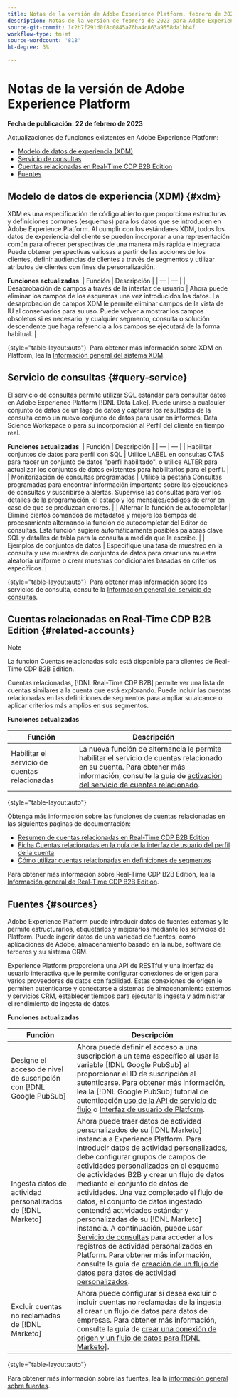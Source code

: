 ```yaml
---
title: Notas de la versión de Adobe Experience Platform, febrero de 2023
description: Notas de la versión de febrero de 2023 para Adobe Experience Platform.
source-git-commit: 1c2b7f291d0f8c0845a76ba4c863a9558da1bb4f
workflow-type: tm+mt
source-wordcount: '818'
ht-degree: 3%

---
```


# Notas de la versión de Adobe Experience Platform

**Fecha de publicación: 22 de febrero de 2023**

Actualizaciones de funciones existentes en Adobe Experience Platform:

- [Modelo de datos de experiencia (XDM)](#xdm)
- [Servicio de consultas](#query-service)
- [Cuentas relacionadas en Real-Time CDP B2B Edition](#related-accounts)
- [Fuentes](#sources)

## Modelo de datos de experiencia (XDM) {#xdm}

XDM es una especificación de código abierto que proporciona estructuras y definiciones comunes (esquemas) para los datos que se introducen en Adobe Experience Platform. Al cumplir con los estándares XDM, todos los datos de experiencia del cliente se pueden incorporar a una representación común para ofrecer perspectivas de una manera más rápida e integrada. Puede obtener perspectivas valiosas a partir de las acciones de los clientes, definir audiencias de clientes a través de segmentos y utilizar atributos de clientes con fines de personalización.

**Funciones actualizadas**
&#x200B; | Función | Descripción | | — | — | | Desaprobación de campos a través de la interfaz de usuario | Ahora puede eliminar los campos de los esquemas una vez introducidos los datos. La desaprobación de campos XDM le permite eliminar campos de la vista de IU al conservarlos para su uso. Puede volver a mostrar los campos obsoletos si es necesario, y cualquier segmento, consulta o solución descendente que haga referencia a los campos se ejecutará de la forma habitual. |

{style=&quot;table-layout:auto&quot;} &#x200B; Para obtener más información sobre XDM en Platform, lea la [Información general del sistema XDM](../../xdm/home.md). &#x200B;
<!-- Field deprecation: https://experienceleague.adobe.com/docs/experience-platform/xdm/tutorials/field-deprecation.html -->

## Servicio de consultas {#query-service}

El servicio de consultas permite utilizar SQL estándar para consultar datos en Adobe Experience Platform [!DNL Data Lake]. Puede unirse a cualquier conjunto de datos de un lago de datos y capturar los resultados de la consulta como un nuevo conjunto de datos para usar en informes, Data Science Workspace o para su incorporación al Perfil del cliente en tiempo real.

**Funciones actualizadas**
&#x200B; | Función | Descripción | | — | — | | Habilitar conjuntos de datos para perfil con SQL | Utilice LABEL en consultas CTAS para hacer un conjunto de datos &quot;perfil habilitado&quot;, o utilice ALTER para actualizar los conjuntos de datos existentes para habilitarlos para el perfil. | | Monitorización de consultas programadas | Utilice la pestaña Consultas programadas para encontrar información importante sobre las ejecuciones de consultas y suscribirse a alertas. Supervise las consultas para ver los detalles de la programación, el estado y los mensajes/códigos de error en caso de que se produzcan errores.  | | Alternar la función de autocompletar | Elimine ciertos comandos de metadatos y mejore los tiempos de procesamiento alternando la función de autocompletar del Editor de consultas. Esta función sugiere automáticamente posibles palabras clave SQL y detalles de tabla para la consulta a medida que la escribe. | | Ejemplos de conjuntos de datos | Especifique una tasa de muestreo en la consulta y use muestras de conjuntos de datos para crear una muestra aleatoria uniforme o crear muestras condicionales basadas en criterios específicos. |

{style=&quot;table-layout:auto&quot;} &#x200B; Para obtener más información sobre los servicios de consulta, consulte la [Información general del servicio de consultas](../../query-service/home.md). &#x200B;
<!-- Links for QS feature docs after release day: -->
<!-- Enable datasets for profile with SQL link: https://experienceleague.adobe.com/docs/experience-platform/query/sql/syntax.html#create-table-as-select -->
<!-- Monitor scheduled queries link: https://experienceleague.adobe.com/docs/experience-platform/query/monitor-queries.html  -->
<!-- Toggle auto-complete feature link: https://experienceleague.adobe.com/docs/experience-platform/query/ui/user-guide.html#auto-complete -->
<!-- dataset samples: https://experienceleague.adobe.com/docs/experience-platform/query/essential-concepts/dataset-samples.html -->

## Cuentas relacionadas en Real-Time CDP B2B Edition {#related-accounts}

>[!NOTE]
>
>La función Cuentas relacionadas solo está disponible para clientes de Real-Time CDP B2B Edition.

Cuentas relacionadas, [!DNL Real-Time CDP B2B] permite ver una lista de cuentas similares a la cuenta que está explorando. Puede incluir las cuentas relacionadas en las definiciones de segmentos para ampliar su alcance o aplicar criterios más amplios en sus segmentos.

**Funciones actualizadas**

| Función | Descripción |
| --- | --- |
| Habilitar el servicio de cuentas relacionadas | La nueva función de alternancia le permite habilitar el servicio de cuentas relacionado en su cuenta. Para obtener más información, consulte la guía de [activación del servicio de cuentas relacionado](../../rtcdp/b2b-ai-ml-services/related-accounts.md#enable). |

{style=&quot;table-layout:auto&quot;}

Obtenga más información sobre las funciones de cuentas relacionadas en las siguientes páginas de documentación:

- [Resumen de cuentas relacionadas en Real-Time CDP B2B Edition](../../rtcdp/b2b-ai-ml-services/related-accounts.md)
- [Ficha Cuentas relacionadas en la guía de la interfaz de usuario del perfil de la cuenta](../../rtcdp/accounts/account-profile-ui-guide.md#related-accounts-tab)
- [Cómo utilizar cuentas relacionadas en definiciones de segmentos](../../rtcdp/segmentation/b2b.md#related-accounts)

Para obtener más información sobre Real-Time CDP B2B Edition, lea la [Información general de Real-Time CDP B2B Edition](../../rtcdp/overview.md).

## Fuentes {#sources}

Adobe Experience Platform puede introducir datos de fuentes externas y le permite estructurarlos, etiquetarlos y mejorarlos mediante los servicios de Platform. Puede ingerir datos de una variedad de fuentes, como aplicaciones de Adobe, almacenamiento basado en la nube, software de terceros y su sistema CRM.

Experience Platform proporciona una API de RESTful y una interfaz de usuario interactiva que le permite configurar conexiones de origen para varios proveedores de datos con facilidad. Estas conexiones de origen le permiten autenticarse y conectarse a sistemas de almacenamiento externos y servicios CRM, establecer tiempos para ejecutar la ingesta y administrar el rendimiento de ingesta de datos.

**Funciones actualizadas**

| Función | Descripción |
| --- | --- |
| Designe el acceso de nivel de suscripción con [!DNL Google PubSub] | Ahora puede definir el acceso a una suscripción a un tema específico al usar la variable [!DNL Google PubSub] al proporcionar el ID de suscripción al autenticarse. Para obtener más información, lea la [!DNL Google PubSub] tutorial de autenticación [uso de la API de servicio de flujo](../../sources/tutorials/api/create/cloud-storage/google-pubsub.md) o [Interfaz de usuario de Platform](../../sources/tutorials/ui/create/cloud-storage/google-pubsub.md). |
| Ingesta datos de actividad personalizados de [!DNL Marketo] | Ahora puede traer datos de actividad personalizados de su [!DNL Marketo] instancia a Experience Platform. Para introducir datos de actividad personalizados, debe configurar grupos de campos de actividades personalizados en el esquema de actividades B2B y crear un flujo de datos mediante el conjunto de datos de actividades. Una vez completado el flujo de datos, el conjunto de datos ingestado contendrá actividades estándar y personalizadas de su [!DNL Marketo] instancia. A continuación, puede usar [Servicio de consultas](../../query-service/home.md) para acceder a los registros de actividad personalizados en Platform. Para obtener más información, consulte la guía de [creación de un flujo de datos para datos de actividad personalizados](../../sources/tutorials/ui/create/adobe-applications/marketo-custom-activities.md). |
| Excluir cuentas no reclamadas de [!DNL Marketo] | Ahora puede configurar si desea excluir o incluir cuentas no reclamadas de la ingesta al crear un flujo de datos para datos de empresas. Para obtener más información, consulte la guía de [crear una conexión de origen y un flujo de datos para [!DNL Marketo]](../../sources/tutorials/ui/create/adobe-applications/marketo.md). |

{style=&quot;table-layout:auto&quot;}

Para obtener más información sobre las fuentes, lea la [información general sobre fuentes](../../sources/home.md).